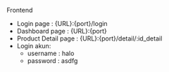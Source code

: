 Frontend
-	Login page : {URL}:{port}/login
-	Dashboard page : {URL}:{port}
-	Product Detail page : {URL}:{port}/detail/:id_detail
-	Login akun: 
      - username : halo
   	- password : asdfg
